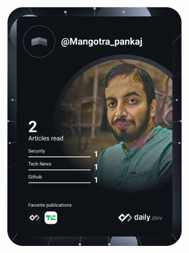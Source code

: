  <!---<a href="https://app.daily.dev/Mangotra_pankaj"><img src="https://api.daily.dev/devcards/a4ca2f4936e045c580c1c34010125ee5.png?r=5w0" width="400" alt="Pankaj Mangotra's Dev Card"/></a>
--->
 
<a href="https://app.daily.dev/Mangotra_pankaj"><img src="https://github.com/mangotraPankaj/mangotraPankaj/blob/main/devcard.svg" width="400" alt="Pankaj Mangotra's Dev Card"/></a>



<!---
mangotraPankaj/mangotraPankaj is a ✨ special ✨ repository because its `README.md` (this file) appears on your GitHub profile.
You can click the Preview link to take a look at your changes.
--->
